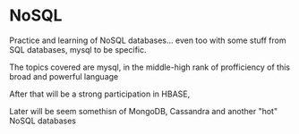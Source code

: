 # NoSQL
Practice and learning of NoSQL databases... even too with some stuff from SQL databases, mysql to be specific.

The topics covered are mysql, in the middle-high rank of profficiency of this broad and powerful language

After that will be a strong participation in HBASE, 

Later will be seem somethisn of MongoDB, Cassandra and another "hot" NoSQL databases
